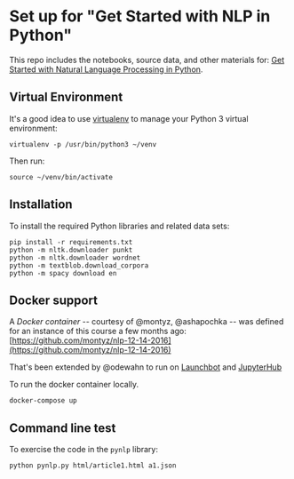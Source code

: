 # Set up for "Get Started with NLP in Python"

This repo includes the notebooks, source data, and other materials for:
[Get Started with Natural Language Processing in Python](https://synecdoche.liber118.com/natural-language-processing-in-python-832b0a99791b).

## Virtual Environment
It's a good idea to use [virtualenv](https://virtualenv.pypa.io/) to
manage your Python 3 virtual environment:
```
virtualenv -p /usr/bin/python3 ~/venv
```

Then run:
```
source ~/venv/bin/activate
```

## Installation

To install the required Python libraries and related data sets:
```
pip install -r requirements.txt
python -m nltk.downloader punkt
python -m nltk.downloader wordnet
python -m textblob.download_corpora
python -m spacy download en
```

## Docker support

A *Docker container* -- courtesy of @montyz, @ashapochka -- was
defined for an instance of this course a few months ago:
[https://github.com/montyz/nlp-12-14-2016](https://github.com/montyz/nlp-12-14-2016)

That's been extended by @odewahn to run on [Launchbot](https://launchbot.io) 
and [JupyterHub](https://jupyterhub.readthedocs.io/en/latest/)

To run the docker container locally.

    docker-compose up

## Command line test

To exercise the code in the `pynlp` library:
```
python pynlp.py html/article1.html a1.json
```
